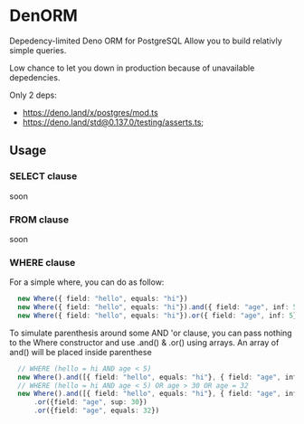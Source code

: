 # DenORM
Depedency-limited Deno ORM for PostgreSQL
Allow you to build relativly simple queries.

Low chance to let you down in production because of unavailable depedencies.

Only 2 deps:
* https://deno.land/x/postgres/mod.ts
* https://deno.land/std@0.137.0/testing/asserts.ts;

## Usage
### SELECT clause
soon

### FROM clause
soon

### WHERE clause
For a simple where, you can do as follow:

```ts
  new Where({ field: "hello", equals: "hi"})
  new Where({ field: "hello", equals: "hi"}).and({ field: "age", inf: 5})
  new Where({ field: "hello", equals: "hi"}).or({ field: "age", inf: 5})
```

To simulate parenthesis around some AND 'or clause, you can pass nothing to the Where constructor
and use .and() & .or() using arrays. An array of and() will be placed inside parenthese

```ts
  // WHERE (hello = hi AND age < 5)
  new Where().and([{ field: "hello", equals: "hi"}, { field: "age", inf: 5}])
  // WHERE (hello = hi AND age < 5) OR age > 30 OR age = 32
  new Where().and([{ field: "hello", equals: "hi"}, { field: "age", inf: 5}])
      .or({field: "age", sup: 30})
      .or({field: "age", equals: 32})
```
